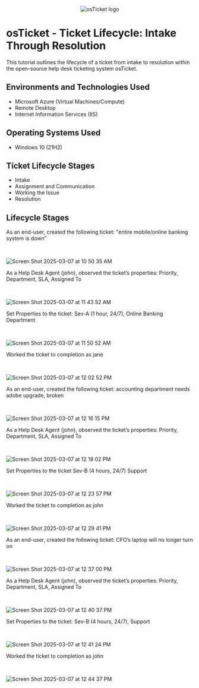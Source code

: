 <p align="center">
<img src="https://i.imgur.com/Clzj7Xs.png" alt="osTicket logo"/>
</p>

<h1>osTicket - Ticket Lifecycle: Intake Through Resolution</h1>
This tutorial outlines the lifecycle of a ticket from intake to resolution within the open-source help desk ticketing system osTicket.<br />

<h2>Environments and Technologies Used</h2>

- Microsoft Azure (Virtual Machines/Compute)
- Remote Desktop
- Internet Information Services (IIS)

<h2>Operating Systems Used </h2>

- Windows 10</b> (21H2)

<h2>Ticket Lifecycle Stages</h2>

- Intake
- Assignment and Communication
- Working the Issue
- Resolution

<h2>Lifecycle Stages</h2>

<p>
As an end-user, created the following ticket:
"entire mobile/online banking system is down"
</p>
<br />

![Screen Shot 2025-03-07 at 10 50 35 AM](https://github.com/user-attachments/assets/3c13f074-7e24-41d5-9db0-7154629626d8)


<p>
As a Help Desk Agent (john), observed the ticket’s properties:
	Priority,
	Department,
	SLA,
	Assigned To
</p>
<br />

![Screen Shot 2025-03-07 at 11 43 52 AM](https://github.com/user-attachments/assets/57cd1a2e-0065-4cb0-b6cd-6fbcca90ac13)


<p>
Set Properties to the ticket:
Sev-A (1 hour, 24/7),
Online Banking Department
</p>
<br />

![Screen Shot 2025-03-07 at 11 50 52 AM](https://github.com/user-attachments/assets/17b60451-c264-464d-810b-9212bb76d85b)

<p>
Worked the ticket to completion as jane
</p>
<br />

![Screen Shot 2025-03-07 at 12 02 52 PM](https://github.com/user-attachments/assets/0dacb8e6-e0f2-48dd-b88b-635ab6e66139)

<p>
  As an end-user, created the following ticket:
accounting department needs adobe upgrade, broken
</p>
<br/>

![Screen Shot 2025-03-07 at 12 16 15 PM](https://github.com/user-attachments/assets/37dbe58b-d549-43a2-9505-194bfb292636)

<p>
  As a Help Desk Agent (john), observed the ticket’s properties:
	Priority,
	Department,
	SLA,
	Assigned To
</p>
<br/>

![Screen Shot 2025-03-07 at 12 18 02 PM](https://github.com/user-attachments/assets/6a1eb714-e603-4a10-9f47-cf3253f75c0d)

<p>
Set Properties to the ticket
Sev-B (4 hours, 24/7)
Support
</p>
<br/>

![Screen Shot 2025-03-07 at 12 23 57 PM](https://github.com/user-attachments/assets/0490f721-5e41-4576-a6d8-d2a7b2e8fd8f)

<p>
Worked the ticket to completion as john
</p>
<br/>

![Screen Shot 2025-03-07 at 12 29 41 PM](https://github.com/user-attachments/assets/449c0140-6466-421f-9ca8-9e043ab3a135)

<p>
As an end-user, created the following ticket:
CFO’s laptop will no longer turn on
</p>
<br/>

![Screen Shot 2025-03-07 at 12 37 00 PM](https://github.com/user-attachments/assets/092e15af-72cc-490c-8639-0e46e08eb093)


<p>
As a Help Desk Agent (john), observed the ticket’s properties:
	Priority,
	Department,
	SLA,
	Assigned To
</p>
<br/>

![Screen Shot 2025-03-07 at 12 40 37 PM](https://github.com/user-attachments/assets/e51d153c-5040-49bc-82fb-854c30557060)


<p>
Set Properties to the ticket:
Sev-B (4 hours, 24/7),
Support
</p>
<br/>

![Screen Shot 2025-03-07 at 12 41 24 PM](https://github.com/user-attachments/assets/4395252a-7a62-4533-a90c-cf142e3494f9)

<p>
Worked the ticket to completion as john
</p>
<br/>

![Screen Shot 2025-03-07 at 12 44 37 PM](https://github.com/user-attachments/assets/c1a799f5-c1c3-473d-9cd9-211fe593d38a)
